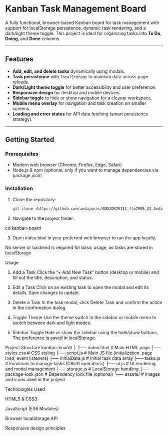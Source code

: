 # Kanban Task Management Board

A fully functional, browser-based Kanban board for task management with support for localStorage persistence, dynamic task rendering, and a dark/light theme toggle. This project is ideal for organizing tasks into **To Do**, **Doing**, and **Done** columns.

---

## Features

- **Add, edit, and delete tasks** dynamically using modals.
- **Task persistence** with `localStorage` to maintain data across page reloads.
- **Dark/Light theme toggle** for better accessibility and user preference.
- **Responsive design** for desktop and mobile devices.
- **Sidebar toggle** to hide or show navigation for a cleaner workspace.
- **Mobile menu overlay** for navigation and task creation on smaller screens.
- **Loading and error states** for API data fetching (smart persistence strategy).

---

## Getting Started

### Prerequisites

- Modern web browser (Chrome, Firefox, Edge, Safari)
- Node.js & npm (optional, only if you want to manage dependencies via package.json)

### Installation

1. Clone the repository:
   ```bash
   git clone <https://github.com/andajonas/ANDJON25111_fto2505_A2_AndaJonas_JSLPP.git>
2. Navigate to the project folder:

cd kanban-board


3. Open index.html in your preferred web browser to run the app locally.

No server or backend is required for basic usage, as tasks are stored in localStorage

Usage

1. Add a Task
Click the “+ Add New Task” button (desktop or mobile) and fill out the title, description, and status.

2. Edit a Task
Click on an existing task to open the modal and edit its details. Save changes to update.

3. Delete a Task
In the task modal, click Delete Task and confirm the action in the confirmation dialog.

4. Toggle Theme
Use the theme switch in the sidebar or mobile menu to switch between dark and light modes.

5. Sidebar Toggle
Hide or show the sidebar using the hide/show buttons. The preference is saved in localStorage.

Project Structure
kanban-board/
│
├── index.html          # Main HTML page
├── styles.css          # CSS styling
├── script.js           # Main JS file (initialization, page load, event listeners)
├── initialData.js      # Initial task data array
├── tasks.js            # Functions to manage tasks (CRUD operations)
├── ui.js               # UI rendering and modal management
├── storage.js          # LocalStorage handling
├── package-lock.json   # Dependency lock file (optional)
└── assets/             # Images and icons used in the project

Technologies Used

HTML5 & CSS3

JavaScript (ES6 Modules)

Browser localStorage API

Responsive design principles